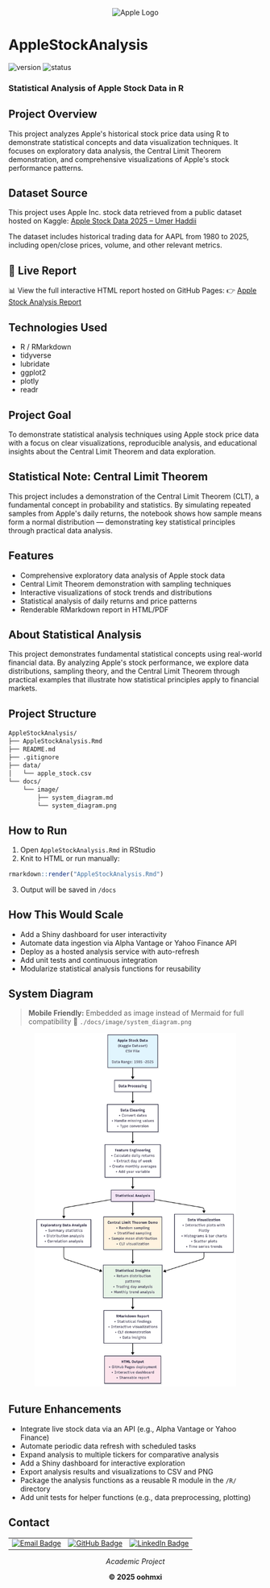 <p align="center">
  <img src="https://upload.wikimedia.org/wikipedia/commons/1/1b/Apple_logo_grey.svg" alt="Apple Logo" width="100"/>
</p>

# AppleStockAnalysis

![version](https://img.shields.io/badge/version-v1.0.0-blue)
![status](https://img.shields.io/badge/status-demo-brightgreen)

### Statistical Analysis of Apple Stock Data in R

## Project Overview

This project analyzes Apple's historical stock price data using R to demonstrate statistical concepts and data visualization techniques. It focuses on exploratory data analysis, the Central Limit Theorem demonstration, and comprehensive visualizations of Apple's stock performance patterns.

## Dataset Source

This project uses Apple Inc. stock data retrieved from a public dataset hosted on Kaggle:
[Apple Stock Data 2025 – Umer Haddii](https://www.kaggle.com/datasets/umerhaddii/apple-stock-data-2025)

The dataset includes historical trading data for AAPL from 1980 to 2025, including open/close prices, volume, and other relevant metrics.

## 🔗 Live Report

📊 View the full interactive HTML report hosted on GitHub Pages:
👉 [Apple Stock Analysis Report](https://oohmxi.github.io/AppleStockAnalysis/)

## Technologies Used

- R / RMarkdown
- tidyverse
- lubridate
- ggplot2
- plotly
- readr

## Project Goal

To demonstrate statistical analysis techniques using Apple stock price data with a focus on clear visualizations, reproducible analysis, and educational insights about the Central Limit Theorem and data exploration.

## Statistical Note: Central Limit Theorem

This project includes a demonstration of the Central Limit Theorem (CLT), a fundamental concept in probability and statistics. By simulating repeated samples from Apple's daily returns, the notebook shows how sample means form a normal distribution — demonstrating key statistical principles through practical data analysis.

## Features

- Comprehensive exploratory data analysis of Apple stock data
- Central Limit Theorem demonstration with sampling techniques
- Interactive visualizations of stock trends and distributions
- Statistical analysis of daily returns and price patterns
- Renderable RMarkdown report in HTML/PDF

## About Statistical Analysis

This project demonstrates fundamental statistical concepts using real-world financial data. By analyzing Apple's stock performance, we explore data distributions, sampling theory, and the Central Limit Theorem through practical examples that illustrate how statistical principles apply to financial markets.

## Project Structure

```
AppleStockAnalysis/
├── AppleStockAnalysis.Rmd
├── README.md
├── .gitignore
├── data/
│   └── apple_stock.csv
└── docs/
    └── image/
        ├── system_diagram.md
        └── system_diagram.png
```

## How to Run

1. Open `AppleStockAnalysis.Rmd` in RStudio
2. Knit to HTML or run manually:

```r
rmarkdown::render("AppleStockAnalysis.Rmd")
```

3. Output will be saved in `/docs`

## How This Would Scale

- Add a Shiny dashboard for user interactivity
- Automate data ingestion via Alpha Vantage or Yahoo Finance API
- Deploy as a hosted analysis service with auto-refresh
- Add unit tests and continuous integration
- Modularize statistical analysis functions for reusability

## System Diagram

> **Mobile Friendly:** Embedded as image instead of Mermaid for full compatibility
> 📂 `./docs/image/system_diagram.png`

<p align="center">
  <img src="docs/image/system_diagram.png" alt="System Diagram" width="400"/>
</p>

## Future Enhancements

- Integrate live stock data via an API (e.g., Alpha Vantage or Yahoo Finance)
- Automate periodic data refresh with scheduled tasks
- Expand analysis to multiple tickers for comparative analysis
- Add a Shiny dashboard for interactive exploration
- Export analysis results and visualizations to CSV and PNG
- Package the analysis functions as a reusable R module in the `/R/` directory
- Add unit tests for helper functions (e.g., data preprocessing, plotting)

## Contact

<table align="center">
  <tr>
    <td>
      <a href="mailto:ohfreelancing@gmail.com">
        <img src="https://img.shields.io/badge/Gmail-D14836?style=for-the-badge&logo=gmail&logoColor=white" alt="Email Badge">
      </a>
    </td>
    <td>
      <a href="https://github.com/oohmxi">
        <img src="https://img.shields.io/badge/GitHub-100000?style=for-the-badge&logo=github&logoColor=white" alt="GitHub Badge">
      </a>
    </td>
    <td>
      <a href="https://linkedin.com/in/omarhlink">
        <img src="https://img.shields.io/badge/LinkedIn-0077B5?style=for-the-badge&logo=linkedin&logoColor=white" alt="LinkedIn Badge">
      </a>
    </td>
  </tr>
</table>

<p align="center"><em>Academic Project</em></p> 
<p align="center"><strong> © 2025 oohmxi </strong></p>

